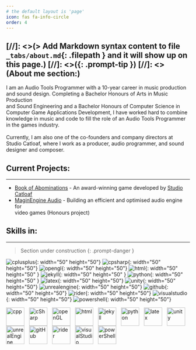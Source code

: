 ```yaml
---
# the default layout is 'page'
icon: fas fa-info-circle
order: 4
--- 
```

[//]: <>(> Add Markdown syntax content to file `_tabs/about.md`{: .filepath } and it will show up on this page.)
[//]: <>({: .prompt-tip })
[//]: <>(About me section:)
---
I am an Audio Tools Programmer with a 10-year career in music production <br>and sound design. Completing a Bachelor Honours of Arts in Music Production <br>and Sound Engineering and a Bachelor Honours of Computer Science in <br>Computer Game Applications Development, I have worked hard to combine <br>knowledge in music and code to fill the role of an Audio Tools Programmer <br>in the games industry.<br><br>Currently, I am also one of the co-founders and company directors at <br>Studio Catloaf, where I work as a producer, audio programmer, and sound <br>designer and composer.

## Current Projects:
---
- [Book of Abominations](https://www.eurogamer.net/uncovering-the-eldritch-horror-monster-collecting-rpg-book-of-abominations) - An award-winning game developed by [Studio Catloaf](https://x.com/StudioCatloaf)
- [MaginEngine Audio](https://github.com/JanHuss/maginEngineAudio) - Building an efficient and optimised audio engine for <br>video games (Honours project) 

<!-- markdownlint-restore -->
## Skills in:
---
> Section under construction
{: .prompt-danger }

![cplusplus](/assets/img/logos/cplusplus.png){: width="50" height="50"}
![cpsharp](/assets/img/logos/csharp.png){: width="50" height="50"}
![opengl](/assets/img/logos/opengl.png){: width="50" height="50"}
![html](/assets/img/logos/html.png){: width="50" height="50" }
![jekyll](/assets/img/logos/jekyll.png){: width="50" height="50" }
![python](/assets/img/logos/python.png){: width="50" height="50" }
![latex](/assets/img/logos/latex.png){: width="50" height="50"}
![unity](/assets/img/logos/unity.png){: width="50" height="50"}
![unrealengine](/assets/img/logos/unrealengine.png){: width="50" height="50"}
![github](/assets/img/logos/github.png){: width="50" height="50"}
![rider](/assets/img/logos/rider.png){: width="50" height="50"}
![visualstudio](/assets/img/logos/visualstudio.png){: width="50" height="50"}
![powershell](/assets/img/logos/powershell.png){: width="50" height="50"}


<img align="left" alt="cpp" width="50px" style="padding-right:10px;"  src="https://cdn.jsdelivr.net/gh/devicons/devicon@latest/icons/cplusplus/cplusplus-original.svg" />
<img align="left" alt="cSharp" width="50px" style="padding-right:10px;" src="https://cdn.jsdelivr.net/gh/devicons/devicon@latest/icons/csharp/csharp-original.svg" />
<img align="left" alt="openGL" width="50px" style="padding-right:10px;" src="https://cdn.jsdelivr.net/gh/devicons/devicon@latest/icons/opengl/opengl-original.svg" />
<img align="left" alt="html" width="50px" style="padding-right:10px;"  src="https://cdn.jsdelivr.net/gh/devicons/devicon@latest/icons/html5/html5-original.svg" />
<img align="left" alt="jekyll" width="50px" style="padding-right:10px;" src="https://cdn.jsdelivr.net/gh/devicons/devicon@latest/icons/jekyll/jekyll-original.svg" />
<img align="left" alt="python" width="50px" style="padding-right:10px;" src="https://cdn.jsdelivr.net/gh/devicons/devicon@latest/icons/python/python-original.svg" />
<img align="left" alt="latex" width="50px" style="padding-right:10px;" src="https://cdn.jsdelivr.net/gh/devicons/devicon@latest/icons/latex/latex-original.svg" />
<img align="left" alt="unity" width="50px" style="padding-right:10px;"  src="https://cdn.jsdelivr.net/gh/devicons/devicon@latest/icons/unity/unity-original.svg" />
<img align="left" alt="unrealEngine" width="50px" style="padding-right:10px;" src="https://cdn.jsdelivr.net/gh/devicons/devicon@latest/icons/unrealengine/unrealengine-original.svg" />
<img align="left" alt="gitHub" width="50px" style="padding-right:10px;" src="https://cdn.jsdelivr.net/gh/devicons/devicon@latest/icons/github/github-original.svg" />
<img align="left" alt="rider" width="50px" style="padding-right:10px;" src="https://cdn.jsdelivr.net/gh/devicons/devicon@latest/icons/rider/rider-original.svg" />
<img align="left" alt="visualStudio" width="50px" style="padding-right:10px;"  src="https://cdn.jsdelivr.net/gh/devicons/devicon@latest/icons/visualstudio/visualstudio-original.svg" />
<img align="left" alt="powerShell" width="50px" style="padding-right:10px;"   src="https://cdn.jsdelivr.net/gh/devicons/devicon@latest/icons/powershell/powershell-original.svg" /><br>
